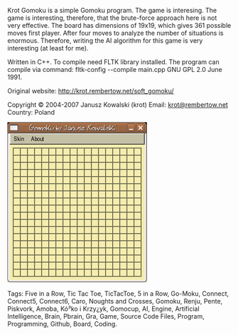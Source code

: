 Krot Gomoku is a simple Gomoku program. The game is interesing. The game is interesting, therefore, that the brute-force approach here is not very effective. The board has dimensions of 19x19, which gives 361 possible moves first player. After four moves to analyze the number of situations is enormous. Therefore, writing the AI algorithm for this game is very interesting (at least for me).

Written in C++. To compile need FLTK library installed. The program can compile via command: fltk-config --compile main.cpp GNU GPL 2.0 June 1991.

Original website: http://krot.rembertow.net/soft_gomoku/

Copyright © 2004-2007 Janusz Kowalski (krot) Email: krot@rembertow.net Country: Poland

![Tags: Five in a Row, Tic Tac Toe, TicTacToe, 5 in a Row, Go-Moku, Connect, Connect5, Connect6, Caro, Noughts and Crosses, Gomoku, Renju, Pente, Piskvork, Amoba, Kó³ko i Krzy¿yk, Gomocup, AI, Engine, Artificial Intelligence, Brain, Pbrain, Gra, Game, Source Code Files, Program, Programming, Github, Board, Coding.](dev013.png "Tags: Five in a Row, Tic Tac Toe, TicTacToe, 5 in a Row, Go-Moku, Connect, Connect5, Connect6, Caro, Noughts and Crosses, Gomoku, Renju, Pente, Piskvork, Amoba, Kó3ko i Krzy?yk, Gomocup, AI, Engine, Artificial Intelligence, Brain, Pbrain, Gra, Game, Source Code Files, Program, Programming, Github, Board, Coding.")

Tags: Five in a Row, Tic Tac Toe, TicTacToe, 5 in a Row, Go-Moku, Connect, Connect5, Connect6, Caro, Noughts and Crosses, Gomoku, Renju, Pente, Piskvork, Amoba, Kó³ko i Krzy¿yk, Gomocup, AI, Engine, Artificial Intelligence, Brain, Pbrain, Gra, Game, Source Code Files, Program, Programming, Github, Board, Coding.
